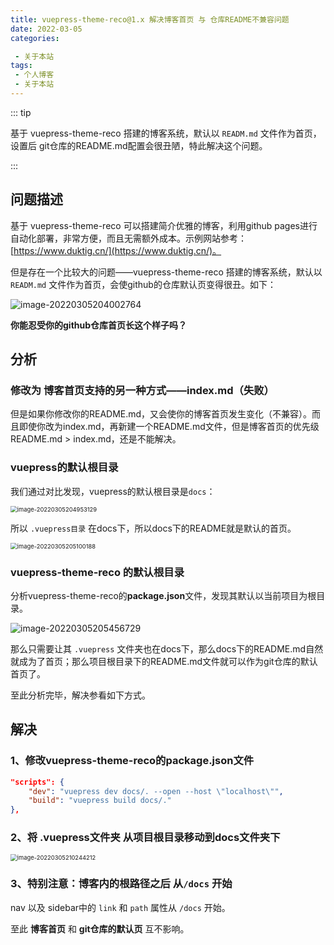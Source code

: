 ```yaml
---
title: vuepress-theme-reco@1.x 解决博客首页 与 仓库README不兼容问题
date: 2022-03-05
categories:

 - 关于本站
tags:
 - 个人博客
 - 关于本站
---
```


::: tip

基于 vuepress-theme-reco 搭建的博客系统，默认以 `READM.md` 文件作为首页，设置后 git仓库的README.md配置会很丑陋，特此解决这个问题。

:::

<!-- more -->

## 问题描述

基于 vuepress-theme-reco 可以搭建简介优雅的博客，利用github pages进行自动化部署，非常方便，而且无需额外成本。示例网站参考：[https://www.duktig.cn/](https://www.duktig.cn/)。

但是存在一个比较大的问题——vuepress-theme-reco 搭建的博客系统，默认以 `READM.md` 文件作为首页，会使github的仓库默认页变得很丑。如下：

![image-20220305204002764](https://cos.duktig.cn/typora/202203052040098.png)

**你能忍受你的github仓库首页长这个样子吗？**

## 分析

### 修改为 博客首页支持的另一种方式——index.md（失败）

但是如果你修改你的README.md，又会使你的博客首页发生变化（不兼容）。而且即使你改为index.md，再新建一个README.md文件，但是博客首页的优先级 README.md > index.md，还是不能解决。

### vuepress的默认根目录

我们通过对比发现，vuepress的默认根目录是`docs`：

<img src="https://cos.duktig.cn/typora/202203052054939.png" alt="image-20220305204953129" style="zoom:67%;" />

所以 `.vuepress目录` 在docs下，所以docs下的README就是默认的首页。

<img src="https://cos.duktig.cn/typora/202203052054841.png" alt="image-20220305205100188" style="zoom:67%;" />

###  vuepress-theme-reco 的默认根目录

分析vuepress-theme-reco的**package.json**文件，发现其默认以当前项目为根目录。

![image-20220305205456729](https://cos.duktig.cn/typora/202203052054518.png)

那么只需要让其 `.vuepress` 文件夹也在docs下，那么docs下的README.md自然就成为了首页；那么项目根目录下的README.md文件就可以作为git仓库的默认首页了。

至此分析完毕，解决参看如下方式。

## 解决

### 1、修改vuepress-theme-reco的**package.json**文件

```json
"scripts": {
    "dev": "vuepress dev docs/. --open --host \"localhost\"",
    "build": "vuepress build docs/."
},
```

### 2、将 .vuepress文件夹 从项目根目录移动到docs文件夹下

<img src="https://cos.duktig.cn/typora/202203052102549.png" alt="image-20220305210244212" style="zoom:67%;" />

### 3、特别注意：博客内的根路径之后 从`/docs` 开始

nav 以及 sidebar中的 `link` 和 `path` 属性从 `/docs` 开始。



至此 **博客首页** 和 **git仓库的默认页** 互不影响。

